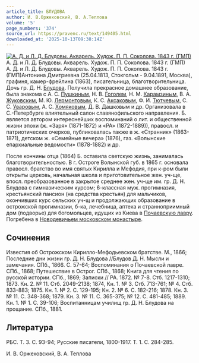 ```yaml
---
article_title: БЛУДОВА
author: И. В.Оржеховский, В. А.Теплова
volume: '5'
page_numbers: '374'
source_url: https://pravenc.ru/text/149405.html
downloaded_at: '2025-10-13T09:38:14Z'
---
```


[![А. Д. и Л. Д. Блудовы. Акварель. Худож. П. П. Соколова. 1843 г. (ГМП)](https://pravenc.ru/data/818/456/1234/1i200.jpg "Кликните для увеличения картинки")](https://pravenc.ru/data/818/456/1234/1i400.jpg)А. Д. и Л. Д. Блудовы. Акварель. Худож. П. П. Соколова. 1843 г. (ГМП)  
А. Д. и Л. Д. Блудовы. Акварель. Худож. П. П. Соколова. 1843 г. (ГМП)Антонина Дмитриевна (25.04.1813, Стокгольм - 9.04.1891, Москва), графиня, камер-фрейлина (1863), писательница, благотворительница. Дочь гр. Д. Н. [Блудова](https://pravenc.ru/text/Блудова.html). Получила прекрасное домашнее образование, была знакома с А. С. [Пушкиным](https://pravenc.ru/text/Пушкиным.html), Н. В. [Гоголем](https://pravenc.ru/text/Гоголем.html), Н. М. [Карамзиным](https://pravenc.ru/text/Карамзин.html), В. А. [Жуковским](https://pravenc.ru/text/Жуковским.html), М. Ю. [Лермонтовым](https://pravenc.ru/text/Лермонтовым.html), К. С. [Аксаковым](https://pravenc.ru/text/Аксаков.html), Ф. И. [Тютчевым](https://pravenc.ru/text/Тютчевым.html), С. С. [Уваровым](https://pravenc.ru/text/Уваровым.html), А. С. [Хомяковым](https://pravenc.ru/text/Хомяковым.html), Д. В. Дашковым и др. Организовала в С.-Петербурге влиятельный салон славянофильского направления. Б. является автором интереснейших воспоминаний о лит. и общественной жизни эпохи (ж. «Заря» (1871-1872) и «РА» (1872-1889)), правосл. и патриотических очерков, публиковалась также в ж. «Странник» (1863-1871), детском ж. «Семейные вечера» (1876), газ. «Волынские епархиальные ведомости» (1878-1882) и др.

После кончины отца (1864) Б. оставила светскую жизнь, занималась благотворительностью. В г. Остроге Волынской губ. в 1865 г. основала правосл. братство во имя святых Кирилла и Мефодия, при к-ром были открыты церковь, начальная школа и приготовительное жен. уч-ще, впосл. преобразованное в закрытое среднее жен. уч-ще им. гр. Д. Н. Блудова с гимназическим курсом; 6-классная муж. прогимназия, крестьянский пансион (на средства крестьян) для мальчиков, окончивших курс сельских уч-щ и продолжающих образование в острожской прогимназии, б-ка, лечебница, аптека и странноприимный дом (подворье) для богомольцев, идущих из Киева в [Почаевскую лавру](<https://pravenc.ru/text/ПОЧАЕВСКАЯ В ЧЕСТЬ УСПЕНИЯ ПРЕСВЯТОЙ БОГОРОДИЦЫ МУЖСКАЯ ЛАВРА.html>). Погребена в [Новодевичьем московском монастыре](<https://pravenc.ru/text/Новодевичьем московском монастыре.html>).

## Сочинения

Известия об Острожском Кирилло-Мефодьевском братстве. М., 1866; Последние дни жизни гр. Д. Н. Блудова //Блудов Д. Н. Мысли и замечания. СПб., 1866. С. 57-64; Воспоминания о Почаевской лавре. СПб., 1868; Путешествие в Острог. СПб., 1868; Книга для чтения по русской истории. СПб., 1869; Записки // РА. 1872. № 7-8. Стб. 1217-1310; 1873. Кн. 2. № 11. Стб. 2049-2138; 1874, Кн. 1. № 3. Стб. 713-761; № 4. Стб. 833-883; 1875. Кн. 1. № 2. С. 129-195; Кн. 2. № 6. С. 182-216; 1878. Кн. 3. № 11. С. 348-368; 1879. Кн. 3. № 11. С. 365-375; № 12. С. 481-485; 1889. Кн. 1. № 1. С. 39-106; Воспитанницам училищ гр. Д. Н. Блудова на прощание. СПб., 1881.

## Литература

РБС. Т. 3. С. 93-94; Русские писатели, 1800-1917. Т. 1. С. 284-285.

И. В.  Оржеховский,   В. А.  Теплова
